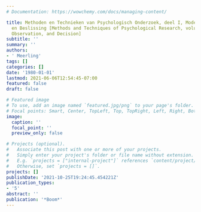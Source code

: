 ```yaml
---
# Documentation: https://wowchemy.com/docs/managing-content/

title: Methoden en Technieken van Psychologisch Onderzoek, deel I, Model, Observatie
  en Beslissing [Methods and Techniques of Psychological Research, volume I, Model,
  Observation, and Decision]
subtitle: ''
summary: ''
authors:
- ' Meerling'
tags: []
categories: []
date: '1980-01-01'
lastmod: 2021-06-06T12:54:45-07:00
featured: false
draft: false

# Featured image
# To use, add an image named `featured.jpg/png` to your page's folder.
# Focal points: Smart, Center, TopLeft, Top, TopRight, Left, Right, BottomLeft, Bottom, BottomRight.
image:
  caption: ''
  focal_point: ''
  preview_only: false

# Projects (optional).
#   Associate this post with one or more of your projects.
#   Simply enter your project's folder or file name without extension.
#   E.g. `projects = ["internal-project"]` references `content/project/deep-learning/index.md`.
#   Otherwise, set `projects = []`.
projects: []
publishDate: '2021-10-25T19:24:45.454221Z'
publication_types:
- '5'
abstract: ''
publication: '*Boom*'
---
```

